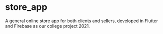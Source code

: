 # store_app

A general online store app for both clients and sellers, developed in Flutter and Firebase as
our college project 2021.
